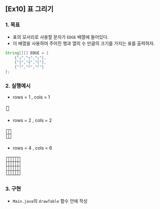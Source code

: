 ## [Ex10] 표 그리기

### 1. 목표
* 표의 모서리로 사용할 문자가 `EDGE` 배열에 들어있다.
* 이 배열을 사용하여 주어진 행과 열의 수 만큼의 크기를 가지는 표를 출력하자.

```java
String[][] EDGE = {
	{"┌","┬","┐"},
	{"├","┼","┤"},
	{"└","┴","┘"}
};
```

### 2. 실행예시

* rows = 1 , cols = 1

```
┌┐
└┘
```

* rows = 2 , cols = 2

```
┌┬┐
├┼┤
└┴┘
```

* rows = 4 , cols = 6

```
┌┬┬┬┬┬┐
├┼┼┼┼┼┤
├┼┼┼┼┼┤
├┼┼┼┼┼┤
└┴┴┴┴┴┘
```


### 3. 구현
* `Main.java`의 `drawTable` 함수 안에 작성
